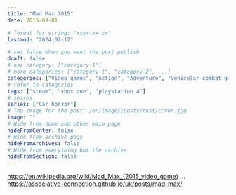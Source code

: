 ```yaml
---
title: "Mad Max 2015"
date: 2015-09-01

# format for string: "xxxx-xx-xx"
lastmod: "2024-07-17"

# set false when you want the post publish
draft: false
# one category: ["category-1"]
# more categories: ["category-1", "category-2", ...]
categories: ["Video games", "Action", "Adventure", "Vehicular combat game", "Salvagepunk"]
# refer to categories
tags: ["steam", "xbox one", "playstation 4"]
# seires
series: ["Car horror"]
# Top image for the post: /en/images/posts/test/cover.jpg
image: ""
# Hide from home and other main page
hideFromCenter: false
# Hide from archive page
hideFromArchives: false
# Hide from everything but the archive
hideFromSection: false
---
```

https://en.wikipedia.org/wiki/Mad_Max_(2015_video_game)
...
https://associative-connection.github.io/uk/posts/mad-max/
<!--more-->